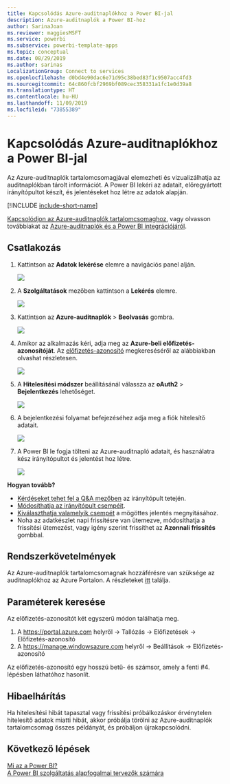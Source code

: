 ```yaml
---
title: Kapcsolódás Azure-auditnaplókhoz a Power BI-jal
description: Azure-auditnaplók a Power BI-hoz
author: SarinaJoan
ms.reviewer: maggiesMSFT
ms.service: powerbi
ms.subservice: powerbi-template-apps
ms.topic: conceptual
ms.date: 08/29/2019
ms.author: sarinas
LocalizationGroup: Connect to services
ms.openlocfilehash: d0bd4e90dac6e71d95c38bed83f1c9507acc4fd3
ms.sourcegitcommit: 64c860fcbf2969bf089cec358331a1fc1e0d39a8
ms.translationtype: HT
ms.contentlocale: hu-HU
ms.lasthandoff: 11/09/2019
ms.locfileid: "73855389"
---
```

# <a name="connect-to-azure-audit-logs-with-power-bi"></a>Kapcsolódás Azure-auditnaplókhoz a Power BI-jal
Az Azure-auditnaplók tartalomcsomagjával elemezheti és vizualizálhatja az auditnaplókban tárolt információt. A Power BI lekéri az adatait, előregyártott irányítópultot készít, és jelentéseket hoz létre az adatok alapján.

[!INCLUDE [include-short-name](./includes/service-deprecate-content-packs.md)]

[Kapcsolódjon az Azure-auditnaplók tartalomcsomaghoz](https://app.powerbi.com/getdata/services/azure-audit-logs), vagy olvasson továbbiakat az [Azure-auditnaplók és a Power BI integrációjáról](https://powerbi.microsoft.com/integrations/azure-audit-logs).

## <a name="how-to-connect"></a>Csatlakozás
1. Kattintson az **Adatok lekérése** elemre a navigációs panel alján.  
   
    ![](media/service-connect-to-azure-audit-logs/getdata.png)
2. A **Szolgáltatások** mezőben kattintson a **Lekérés** elemre.  
   
    ![](media/service-connect-to-azure-audit-logs/services.png) 
3. Kattintson az **Azure-auditnaplók** > **Beolvasás** gombra.  
   
   ![](media/service-connect-to-azure-audit-logs/azureauditlogs.png)
4. Amikor az alkalmazás kéri, adja meg az **Azure-beli előfizetés-azonosítóját**. Az [előfizetés-azonosító](#FindingParams) megkereséséről az alábbiakban olvashat részletesen.   
   
    ![](media/service-connect-to-azure-audit-logs/parameters.png)
5. A **Hitelesítési módszer** beállításánál válassza az **oAuth2** \> **Bejelentkezés** lehetőséget.
   
    ![](media/service-connect-to-azure-audit-logs/creds.png)
6. A bejelentkezési folyamat befejezéséhez adja meg a fiók hitelesítő adatait.
   
    ![](media/service-connect-to-azure-audit-logs/login.png)
7. A Power BI le fogja tölteni az Azure-auditnapló adatait, és használatra kész irányítópultot és jelentést hoz létre. 
   
    ![](media/service-connect-to-azure-audit-logs/dashboard.png)

**Hogyan tovább?**

* [Kérdéseket tehet fel a Q&A mezőben](consumer/end-user-q-and-a.md) az irányítópult tetején.
* [Módosíthatja az irányítópult csempéit](service-dashboard-edit-tile.md).
* [Kiválaszthatja valamelyik csempét](consumer/end-user-tiles.md) a mögöttes jelentés megnyitásához.
* Noha az adatkészlet napi frissítésre van ütemezve, módosíthatja a frissítési ütemezést, vagy igény szerint frissíthet az **Azonnali frissítés** gombbal.

## <a name="system-requirements"></a>Rendszerkövetelmények
Az Azure-auditnaplók tartalomcsomagnak hozzáférésre van szüksége az auditnaplókhoz az Azure Portalon. A részleteket [itt](/azure/azure-resource-manager/resource-group-audit/) találja.

<a name="FindingParams"></a>

## <a name="finding-parameters"></a>Paraméterek keresése
Az előfizetés-azonosítót két egyszerű módon találhatja meg.

1. A https://portal.azure.com helyről  -&gt; Tallózás -&gt; Előfizetések -&gt; Előfizetés-azonosító
2. A https://manage.windowsazure.com helyről  -&gt; Beállítások -&gt; Előfizetés-azonosító

Az előfizetés-azonosító egy hosszú betű- és számsor, amely a fenti \#4. lépésben láthatóhoz hasonlít. 

## <a name="troubleshooting"></a>Hibaelhárítás
Ha hitelesítési hibát tapasztal vagy frissítési próbálkozáskor érvénytelen hitelesítő adatok miatti hibát, akkor próbálja törölni az Azure-auditnaplók tartalomcsomag összes példányát, és próbáljon újrakapcsolódni.

## <a name="next-steps"></a>Következő lépések
[Mi az a Power BI?](fundamentals/power-bi-overview.md)  
[A Power BI szolgáltatás alapfogalmai tervezők számára](service-basic-concepts.md)  

